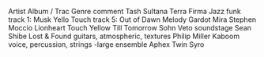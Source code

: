 Artist              Album / Trac    Genre           comment
Tash Sultana        Terra Firma     Jazz funk       track 1: Musk
Yello               Touch                           track 5: Out of Dawn
Melody Gardot       Mira
Stephen Moccio      Lionheart
Touch Yellow        Till Tomorrow
Sohn                Veto                            soundstage
Sean Shibe          Lost & Found                    guitars, atmospheric, textures
Philip Miller       Kaboom                          voice, percussion, strings -large ensemble
Aphex Twin          Syro
